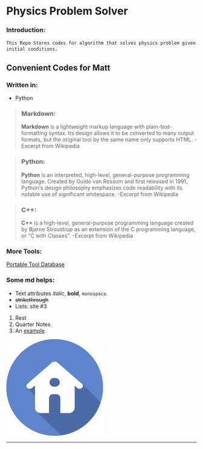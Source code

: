 # **Physics Problem Solver**
### Introduction:

    This Repo Stores codes for algorithm that solves physics problem given initial conditions.

**Convenient Codes for Matt**
-------

### Written in:

- Python
> ### **Markdown:**
> **Markdown** is a lightweight markup language with plain-text-formatting syntax. Its design allows it to be converted to many output formats, but the original tool by the same name only supports HTML. -Excerpt from Wikipedia

> ### **Python:**
> **Python** is an interpreted, high-level, general-purpose programming language. Created by Guido van Rossum and first released in 1991, Python's design philosophy emphasizes code readability with its notable use of significant whitespace. -Excerpt from Wikipedia

> ### **C++:**
> **C++** is a high-level, general-purpose programming language created by Bjarne Stroustrup as an extension of the C programming language, or "C with Classes". -Excerpt from Wikipedia

### More Tools:

 [Portable Tool Database](http://example.com)


### Some md helps:

* Text attributes _italic_, **bold**, `monospace`.
* ~~strikethrough~~
* Lists: site #3
1. Rest
2. Quarter Notes
3. An [example](http://example.com).

![Image](Resources/home-icon.png "icon")

---

